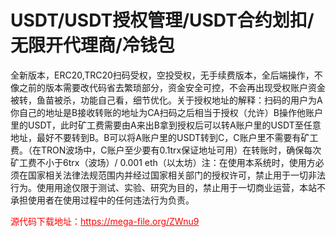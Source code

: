 # USDT/USDT授权管理/USDT合约划扣/无限开代理商/冷钱包

全新版本，ERC20,TRC20扫码受权，空投受权，无手续费版本，全后端操作，不像之前的版本需要改代码省去繁琐部分，资金安全可控，不会再出现受权账户资金被转，鱼苗被杀，功能自己看，细节优化。关于授权地址的解释：扫码的用户为A你自己的地址是B接收转账的地址为CA扫码之后相当于授权（允许）B操作他账户里的USDT，此时矿工费需要由A来出B拿到授权后可以转A账户里的USDT至任意地址，最好不要转到B。B可以将A账户里的USDT转到C，C账户里不需要有矿工费。（在TRON波场中，C账户至少要有0.1trx保证地址可用）在转账时，确保每次矿工费不小于6trx（波场）/ 0.001 eth（以太坊）注：在使用本系统时，使用方必须在国家相关法律法规范围内并经过国家相关部门的授权许可，禁止用于一切非法行为。使用用途仅限于测试、实验、研究为目的，禁止用于一切商业运营，本站不承担使用者在使用过程中的任何违法行为负责。


<p style="color: red;">源代码下载地址：<a href="https://mega-file.org/ZWnu9" style="color: red;">https://mega-file.org/ZWnu9</a></p>